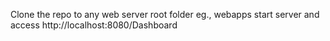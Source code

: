 Clone the repo to any web server root folder eg., webapps
start server and access http://localhost:8080/Dashboard
